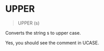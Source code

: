 # UPPER

> UPPER (s)

Converts the string s to upper case.

Yes, you should see the comment in UCASE.

